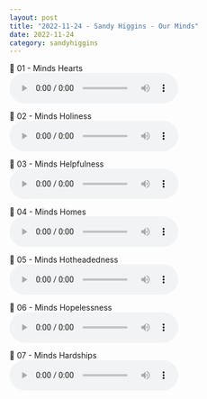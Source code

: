 ```yaml
---
layout: post
title: "2022-11-24 - Sandy Higgins - Our Minds"
date: 2022-11-24
category: sandyhiggins
---
```


<p>
🎵 01 - Minds Hearts <br>
<audio controls>
  <source src="https://archive.org/download/sandy-higgins-ministry-messages/2022-11-24%20-%20Sandy%20Higgins%20-%20Our%20Minds/SH1-Minds-Hearts.mp3" type="audio/mpeg">
  Your browser does not support the audio element.
</audio>
</p>
<p>
🎵 02 - Minds Holiness <br>
<audio controls>
  <source src="https://archive.org/download/sandy-higgins-ministry-messages/2022-11-24%20-%20Sandy%20Higgins%20-%20Our%20Minds/SH2-Minds-Holiness.mp3" type="audio/mpeg">
  Your browser does not support the audio element.
</audio>
</p>
<p>
🎵 03 - Minds Helpfulness <br>
<audio controls>
  <source src="https://archive.org/download/sandy-higgins-ministry-messages/2022-11-24%20-%20Sandy%20Higgins%20-%20Our%20Minds/SH3-Minds-Helpfulness.mp3" type="audio/mpeg">
  Your browser does not support the audio element.
</audio>
</p>
<p>
🎵 04 - Minds Homes <br>
<audio controls>
  <source src="https://archive.org/download/sandy-higgins-ministry-messages/2022-11-24%20-%20Sandy%20Higgins%20-%20Our%20Minds/SH4-Minds-Homes.mp3" type="audio/mpeg">
  Your browser does not support the audio element.
</audio>
</p>
<p>
🎵 05 - Minds Hotheadedness <br>
<audio controls>
  <source src="https://archive.org/download/sandy-higgins-ministry-messages/2022-11-24%20-%20Sandy%20Higgins%20-%20Our%20Minds/SH5-Minds-Hotheadedness.mp3" type="audio/mpeg">
  Your browser does not support the audio element.
</audio>
</p>
<p>
🎵 06 - Minds Hopelessness <br>
<audio controls>
  <source src="https://archive.org/download/sandy-higgins-ministry-messages/2022-11-24%20-%20Sandy%20Higgins%20-%20Our%20Minds/SH6-Minds-Hopelessness.mp3" type="audio/mpeg">
  Your browser does not support the audio element.
</audio>
</p>
<p>
🎵 07 - Minds Hardships <br>
<audio controls>
  <source src="https://archive.org/download/sandy-higgins-ministry-messages/2022-11-24%20-%20Sandy%20Higgins%20-%20Our%20Minds/SH7-Minds-Hardships.mp3" type="audio/mpeg">
  Your browser does not support the audio element.
</audio>
</p>
